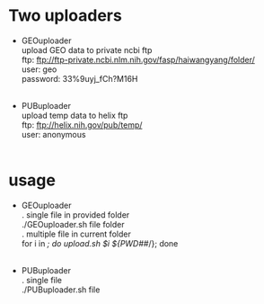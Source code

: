 # Two uploaders
* GEOuploader<br>
upload GEO data to private ncbi ftp<br>
ftp: ftp://ftp-private.ncbi.nlm.nih.gov/fasp/haiwangyang/folder/<br>
user: geo<br>
password: 33%9uyj_fCh?M16H<br><br>

* PUBuploader<br>
upload temp data to helix ftp<br>
ftp: ftp://helix.nih.gov/pub/temp/<br>
user: anonymous<br><br>

# usage
* GEOuploader<br>
. single file in provided folder<br>
./GEOuploader.sh file folder<br>
. multiple file in current folder<br>
for i in *; do upload.sh $i ${PWD##*/}; done<br><br>

* PUBuploader<br>
. single file<br>
./PUBuploader.sh file<br>
